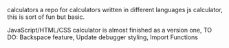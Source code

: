 calculators
a repo for calculators written in different languages js calculator, this is sort of fun but basic.

JavaScript/HTML/CSS calculator is almost finished as a version one, TO DO: Backspace feature, Update debugger styling, Import Functions
